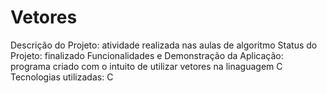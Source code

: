 # Vetores
Descrição do Projeto: atividade realizada nas aulas de algoritmo
Status do Projeto: finalizado
Funcionalidades e Demonstração da Aplicação: programa criado com o intuito de utilizar vetores na linaguagem C
Tecnologias utilizadas: C

